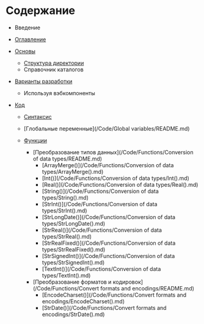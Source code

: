 # Содержание

* Введение
* [Оглавление](chapters/contents.md)
* [Основы](/Basics/README.md)
  * [Структура директории](chapters/1-1.md)
  * Справочник каталогов
* [Варианты разработки](варианты-разработки.md)
  * Используя вэбкомпоненты
* [Код](/Code/README.md)

  * [Синтаксис](/Code/Syntax/README.md)
  * [Глобальные переменные](/Code/Global variables/README.md)
  * [Функции](/Code/Functions/README.md)

    * [Преобразование типов данных](/Code/Functions/Conversion of data types/README.md)
      * [ArrayMerge\(\)](/Code/Functions/Conversion of data types/ArrayMerge\(\).md)
      * [Int\(\)](/Code/Functions/Conversion of data types/Int\(\).md)
      * [Real\(\)](/Code/Functions/Conversion of data types/Real\(\).md)
      * [String\(\)](/Code/Functions/Conversion of data types/String\(\).md)
      * [StrInt\(\)](/Code/Functions/Conversion of data types/StrInt\(\).md)
      * [StrLongDate\(\)](/Code/Functions/Conversion of data types/StrLongDate\(\).md)
      * [StrReal\(\)](/Code/Functions/Conversion of data types/StrReal\(\).md)
      * [StrRealFixed\(\)](/Code/Functions/Conversion of data types/StrRealFixed\(\).md)
      * [StrSignedInt\(\)](/Code/Functions/Conversion of data types/StrSignedInt\(\).md)
      * [TextInt\(\)](/Code/Functions/Conversion of data types/TextInt\(\).md)
    * [Преобразование форматов и кодировок](/Code/Functions/Convert formats and encodings/README.md)
      * [EncodeCharset\(\)](/Code/Functions/Convert formats and encodings/EncodeCharset\(\).md)
      * [StrDate\(\)](/Code/Functions/Convert formats and encodings/StrDate\(\).md)





